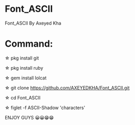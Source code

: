 # Font_ASCII
Font_ASCII By Axeyed Kha
# Command:
☆ pkg install git

☆ pkg install ruby

☆ gem install lolcat

☆ git clone https://github.com/AXEYEDKHA/Font_ASCII.git

☆ cd Font_ASCII

☆ figlet -f ASCII-Shadow 'characters'

ENJOY GUYS 😀😀😁😁

